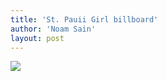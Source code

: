 ```yaml
---
title: 'St. Pauii Girl billboard'
author: 'Noam Sain'
layout: post
---
```


[![](http://1.bp.blogspot.com/_8aN4krk1nsk/S235V5ZiM_I/AAAAAAAAAYU/Urp003tB3sQ/s400/image-21.jpg)](http://1.bp.blogspot.com/_8aN4krk1nsk/S235V5ZiM_I/AAAAAAAAAYU/Urp003tB3sQ/s1600-h/image-21.jpg)